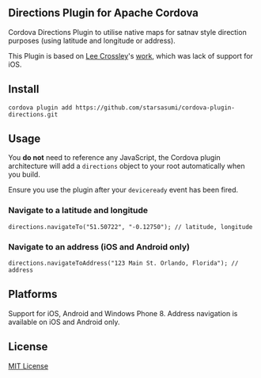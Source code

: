 ## Directions Plugin for Apache Cordova

Cordova Directions Plugin to utilise native maps for satnav style direction purposes (using latitude and longitude or address).

This Plugin is based on [Lee Crossley](http://ilee.co.uk/)'s [work](https://github.com/leecrossley/cordova-plugin-directions), which was lack of support for iOS.

## Install

```
cordova plugin add https://github.com/starsasumi/cordova-plugin-directions.git
```

## Usage

You **do not** need to reference any JavaScript, the Cordova plugin architecture will add a `directions` object to your root automatically when you build.

Ensure you use the plugin after your `deviceready` event has been fired.

### Navigate to a latitude and longitude

```
directions.navigateTo("51.50722", "-0.12750"); // latitude, longitude
```

### Navigate to an address (iOS and Android only)

```
directions.navigateToAddress("123 Main St. Orlando, Florida"); // address
```

## Platforms

Support for iOS, Android and Windows Phone 8. Address navigation is available on iOS and Android only.

## License

[MIT License](http://ilee.mit-license.org)

